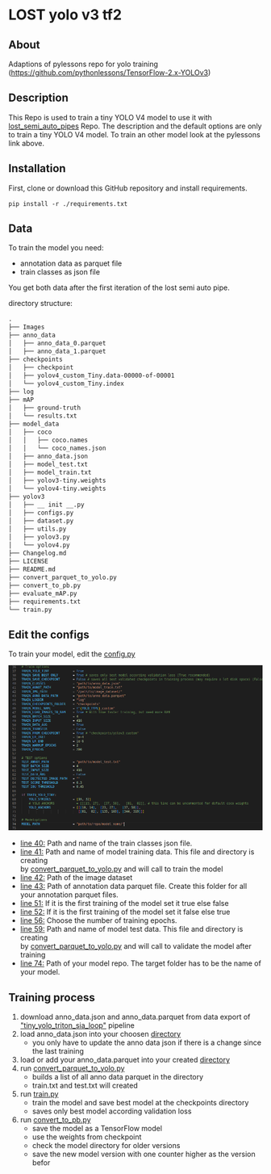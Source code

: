 # LOST yolo v3 tf2

## About
Adaptions of pylessons repo for yolo training (https://github.com/pythonlessons/TensorFlow-2.x-YOLOv3)

## Description
This Repo is used to train a tiny YOLO V4 model to use it with [lost_semi_auto_pipes](https://github.com/l3p-cv/lost_semi_auto_pipes) Repo.
The description and the default options are only to train a tiny YOLO V4 model. To train an other model
look at the pylessons link above.

## Installation
First, clone or download this GitHub repository and install requirements.
```
pip install -r ./requirements.txt
```


## Data
To train the model you need:
*   annotation data as parquet file
*   train classes as json file

You get both data after the first iteration of the lost semi auto pipe.

directory structure:
```
.
├── Images
├── anno_data
│   ├── anno_data_0.parquet
│   ├── anno_data_1.parquet
├── checkpoints
│   ├── checkpoint
│   ├── yolov4_custom_Tiny.data-00000-of-00001
│   └── yolov4_custom_Tiny.index
├── log
├── mAP
│   ├── ground-truth
│   └── results.txt
├── model_data
│   ├── coco
│   │   ├── coco.names
│   │   └── coco_names.json
│   ├── anno_data.json
│   ├── model_test.txt
│   ├── model_train.txt
│   ├── yolov3-tiny.weights
│   └── yolov4-tiny.weights
├── yolov3
│   ├── __ init __.py
│   ├── configs.py
│   ├── dataset.py
│   ├── utils.py
│   ├── yolov3.py
│   └── yolov4.py
├── Changelog.md
├── LICENSE
├── README.md
├── convert_parquet_to_yolo.py
├── convert_to_pb.py
├── evaluate_mAP.py
├── requirements.txt
└── train.py
```

## Edit the configs

To train your model, edit the [config.py](yolov3/configs.py)

![configs.py](Images/config_train_yolo.png)

* [line 40:](yolov3/configs.py#L40) Path and name of the train classes json file.
* [line 41:](yolov3/configs.py#L41) Path and name of model training data. This file and directory is creating <br> by [convert_parquet_to_yolo.py](convert_parquet_to_yolo.py) and will call to train the model
* [line 42:](yolov3/configs.py#L42) Path of the image dataset
* [line 43:](yolov3/configs.py#L43) Path of annotation data parquet file. Create this folder for all your annotation parquet files.
* [line 51:](yolov3/configs.py#L51) If it is the first training of the model set it true else false
* [line 52:](yolov3/configs.py#L52) If it is the first training of the model set it false else true
* [line 56:](yolov3/configs.py#L56) Choose the number of training epochs.
* [line 59:](yolov3/configs.py#L59) Path and name of model test data. This file and directory is creating <br> by [convert_parquet_to_yolo.py](convert_parquet_to_yolo.py) and will call to validate the model after training
* [line 74:](yolov3/configs.py#L59) Path of your model repo. The target folder has to be the name of your model.

## Training process

1. download anno_data.json and anno_data.parquet from data export of ["tiny_yolo_triton_sia_loop"](https://github.com/l3p-cv/lost_semi_auto_pipes/blob/main/README.md#tiny_yolo_triton_sia_loop) pipeline
2. load anno_data.json into your choosen [directory](yolov3/configs.py#L40)
   * you only have to update the anno data json if there is a change since the last training
3. load or add your anno_data.parquet into your created [directory](yolov3/configs.py#L43)
4. run [convert_parquet_to_yolo.py](convert_parquet_to_yolo.py)
   * builds a list of all anno data parquet in the directory
   * train.txt and test.txt will created
5. run [train.py](train.py)
   * train the model and save best model at the checkpoints directory
   * saves only best model according validation loss
6. run [convert_to_pb.py](convert_parquet_to_yolo.py)
   * save the model as a TensorFlow model
   * use the weights from checkpoint
   * check the model directory for older versions
   * save the new model version with one counter higher as the version befor

